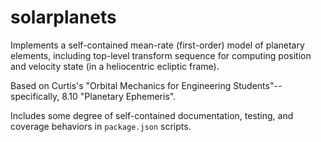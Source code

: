 # solarplanets

Implements a self-contained mean-rate (first-order) model of planetary elements, including top-level transform sequence for computing position and velocity state (in a heliocentric ecliptic frame).

Based on Curtis's "Orbital Mechanics for Engineering Students"--specifically, 8.10 "Planetary Ephemeris".

Includes some degree of self-contained documentation, testing, and coverage behaviors in `package.json` scripts.
